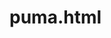 # puma.html
<!DOCTYPE html>
<html lang="en">

<head>
    <meta charset="UTF-8">
    <meta http-equiv="X-UA-Compatible" content="IE=edge">
    <meta name="viewport" content="width=device-width, initial-scale=1.0">
    <title>Mynrta</title>
    <style>
        * {
            font-family: Assistant, -apple-system, BlinkMacSystemFont, Segoe UI, Roboto, Helvetica, Arial, sans-serif;
            padding: 0;
            margin: 0;
        }

        #screen {
            width: 100%;
            /* height: 400px;
            border: 2px solid yellow; */
        }

        #navbar {
            width: 100%;
            height: 400px;
            background-image: url('./babel.png');
        }

        #body {
            width: 100%;
            /* border: 2px solid red; */
            display: flex;
            justify-content: space-around;
        }

        #body>div:nth-child(1) {
            width: 15%;
        }

        #body>div:nth-child(2) {
            width: 81%;
            /* border: 2px solid black; */
        }

        #body>div:nth-child(1)>div {
            border-bottom: 1px solid black;
            margin-left: 20px;
        }

        #body>div:nth-child(1)>div>h4 {
            margin-top: 15px;
            margin-bottom: 15px;
        }

        #body>div:nth-child(1)>div>input,
        label {
            margin-bottom: 10px;
        }

        #products {
            display: flex;
            flex-wrap: wrap;
            justify-content: space-around;
        }

        #products>div {
            width: 18%;
            height: 370px;
            margin-bottom: 20px;
        }

        #products>div:hover {
            border: 1px solid black;

        }

        #products>div>img {
            width: 100%;
            height: 75%;
        }

        #products>div>h4,
        p {
            margin-left: 20px;
            margin-bottom: 4px;
        }

        #products>div>h4:nth-child(2) {
            color: red;
        }
    </style>
</head>

<body>
    <div id="screen">
        <div id="navbar">
            Hello world...
        </div>
        <div id="body">
            <div>
                <div>
                    <h4>CATEGORIES</h4>
                    <input type="checkbox" />
                    <label>Tshirts(96164)</label><br />
                    <input type="checkbox" />
                    <label>Tshirts(96164)</label>
                </div>
                <div>
                    <h4>BRAND</h4>
                    <input type="checkbox" />
                    <label>Tshirts(96164)</label><br />
                    <input type="checkbox" />
                    <label>Tshirts(96164)</label><br />
                    <input type="checkbox" />
                    <label>Tshirts(96164)</label><br />
                    <input type="checkbox" />
                    <label>Tshirts(96164)</label><br />
                    <input type="checkbox" />
                    <label>Tshirts(96164)</label><br />
                    <input type="checkbox" />
                    <label>Tshirts(96164)</label><br />
                    <input type="checkbox" />
                    <label>Tshirts(96164)</label>
                </div>
                <div>
                    <h4>PRICE</h4>
                    <input type="checkbox" />
                    <label>Tshirts(96164)</label><br />
                    <input type="checkbox" />
                    <label>Tshirts(96164)</label><br />
                    <input type="checkbox" />
                    <label>Tshirts(96164)</label><br />
                    <input type="checkbox" />
                    <label>Tshirts(96164)</label><br />
                    <input type="checkbox" />
                    <label>Tshirts(96164)</label><br />
                    <input type="checkbox" />
                    <label>Tshirts(96164)</label>
                </div>
            </div>
            <div id="products">
                <div>
                    <img
                        src="https://assets.myntassets.com/h_720,q_90,w_540/v1/assets/images/18982090/2022/7/19/e618a91f-c4a3-48ea-9ea0-0d105025b5de1658232227623-Manchester-City-FC--Home-Jersey-Replica-2891658232227240-1.jpg" />
                    <h4>Puma - tagert</h4>
                    <p>Thsirt</p>
                    <h4>1500</h4>
                </div>
                <div>
                    <img
                        src="https://assets.myntassets.com/h_720,q_90,w_540/v1/assets/images/18982090/2022/7/19/e618a91f-c4a3-48ea-9ea0-0d105025b5de1658232227623-Manchester-City-FC--Home-Jersey-Replica-2891658232227240-1.jpg" />
                    <h4>Puma</h4>
                    <p>Thsirt</p>
                    <h4>1500</h4>
                </div>
                <div>
                    <img
                        src="https://assets.myntassets.com/h_720,q_90,w_540/v1/assets/images/18982090/2022/7/19/e618a91f-c4a3-48ea-9ea0-0d105025b5de1658232227623-Manchester-City-FC--Home-Jersey-Replica-2891658232227240-1.jpg" />
                    <h4>Puma</h4>
                    <p>Thsirt</p>
                    <h4>1500</h4>
                </div>
                <div>
                    <img
                        src="https://assets.myntassets.com/h_720,q_90,w_540/v1/assets/images/18982090/2022/7/19/e618a91f-c4a3-48ea-9ea0-0d105025b5de1658232227623-Manchester-City-FC--Home-Jersey-Replica-2891658232227240-1.jpg" />
                    <h4>Puma</h4>
                    <p>Thsirt</p>
                    <h4>1500</h4>
                </div>
                <div>
                    <img
                        src="https://assets.myntassets.com/h_720,q_90,w_540/v1/assets/images/18982090/2022/7/19/e618a91f-c4a3-48ea-9ea0-0d105025b5de1658232227623-Manchester-City-FC--Home-Jersey-Replica-2891658232227240-1.jpg" />
                    <h4>Puma</h4>
                    <p>Thsirt</p>
                    <h4>1500</h4>
                </div>
                <div>
                    <img
                        src="https://assets.myntassets.com/h_720,q_90,w_540/v1/assets/images/18982090/2022/7/19/e618a91f-c4a3-48ea-9ea0-0d105025b5de1658232227623-Manchester-City-FC--Home-Jersey-Replica-2891658232227240-1.jpg" />
                    <h4>Puma</h4>
                    <p>Thsirt</p>
                    <h4>1500</h4>
                </div>
                <div>
                    <img
                        src="https://assets.myntassets.com/h_720,q_90,w_540/v1/assets/images/18982090/2022/7/19/e618a91f-c4a3-48ea-9ea0-0d105025b5de1658232227623-Manchester-City-FC--Home-Jersey-Replica-2891658232227240-1.jpg" />
                    <h4>Puma</h4>
                    <p>Thsirt</p>
                    <h4>1500</h4>
                </div>
                <div>
                    <img
                        src="https://assets.myntassets.com/h_720,q_90,w_540/v1/assets/images/18982090/2022/7/19/e618a91f-c4a3-48ea-9ea0-0d105025b5de1658232227623-Manchester-City-FC--Home-Jersey-Replica-2891658232227240-1.jpg" />
                    <h4>Puma</h4>
                    <p>Thsirt</p>
                    <h4>1500</h4>
                </div>
                <div>
                    <img
                        src="https://assets.myntassets.com/h_720,q_90,w_540/v1/assets/images/18982090/2022/7/19/e618a91f-c4a3-48ea-9ea0-0d105025b5de1658232227623-Manchester-City-FC--Home-Jersey-Replica-2891658232227240-1.jpg" />
                    <h4>Puma</h4>
                    <p>Thsirt</p>
                    <h4>1500</h4>
                </div>
                <div>
                    <img
                        src="https://assets.myntassets.com/h_720,q_90,w_540/v1/assets/images/18982090/2022/7/19/e618a91f-c4a3-48ea-9ea0-0d105025b5de1658232227623-Manchester-City-FC--Home-Jersey-Replica-2891658232227240-1.jpg" />
                    <h4>Puma</h4>
                    <p>Thsirt</p>
                    <h4>1500</h4>
                </div>
                <div>
                    <img
                        src="https://assets.myntassets.com/h_720,q_90,w_540/v1/assets/images/18982090/2022/7/19/e618a91f-c4a3-48ea-9ea0-0d105025b5de1658232227623-Manchester-City-FC--Home-Jersey-Replica-2891658232227240-1.jpg" />
                    <h4>Puma</h4>
                    <p>Thsirt</p>
                    <h4>1500</h4>
                </div>
                <div>
                    <img
                        src="https://assets.myntassets.com/h_720,q_90,w_540/v1/assets/images/18982090/2022/7/19/e618a91f-c4a3-48ea-9ea0-0d105025b5de1658232227623-Manchester-City-FC--Home-Jersey-Replica-2891658232227240-1.jpg" />
                    <h4>Puma</h4>
                    <p>Thsirt</p>
                    <h4>1500</h4>
                </div>
                <div>
                    <img
                        src="https://assets.myntassets.com/h_720,q_90,w_540/v1/assets/images/18982090/2022/7/19/e618a91f-c4a3-48ea-9ea0-0d105025b5de1658232227623-Manchester-City-FC--Home-Jersey-Replica-2891658232227240-1.jpg" />
                    <h4>Puma</h4>
                    <p>Thsirt</p>
                    <h4>1500</h4>
                </div>
                <div>
                    <img
                        src="https://assets.myntassets.com/h_720,q_90,w_540/v1/assets/images/18982090/2022/7/19/e618a91f-c4a3-48ea-9ea0-0d105025b5de1658232227623-Manchester-City-FC--Home-Jersey-Replica-2891658232227240-1.jpg" />
                    <h4>Puma</h4>
                    <p>Thsirt</p>
                    <h4>1500</h4>
                </div>
                <div>
                    <img
                        src="https://assets.myntassets.com/h_720,q_90,w_540/v1/assets/images/18982090/2022/7/19/e618a91f-c4a3-48ea-9ea0-0d105025b5de1658232227623-Manchester-City-FC--Home-Jersey-Replica-2891658232227240-1.jpg" />
                    <h4>Puma</h4>
                    <p>Thsirt</p>
                    <h4>1500</h4>
                </div>
            </div>
        </div>
    </div>
</body>

</html>
